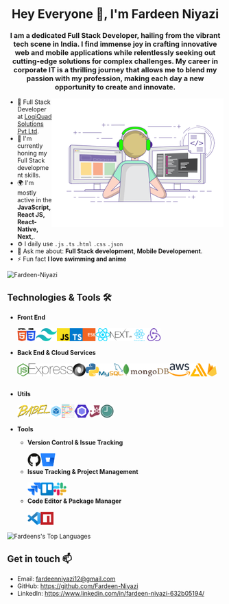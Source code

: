 <h1 align="center">Hey Everyone 👋, I'm Fardeen Niyazi</h1>
<h3 align="center">I am a dedicated Full Stack Developer, hailing from the vibrant tech scene in India. I find immense joy in crafting innovative web and mobile applications while relentlessly seeking out cutting-edge solutions for complex challenges. My career in corporate IT is a thrilling journey that allows me to blend my passion with my profession, making each day a new opportunity to create and innovate.</h3>

<img align="right" alt="Coding" width="400" src="images/banner/coding.gif">

- 🏢 Full Stack Developer at [LogiQuad Solutions Pvt Ltd](https://logiquad.com/).
- 🌱 I'm currently honing my Full Stack development skills.
- 🌍 I'm mostly active in the **JavaScript, React JS, React-Native, Next,**.
- ⚙️ I daily use `.js` `.ts` `.html` `.css` `.json`
- 💬 Ask me about: **Full Stack development**, **Mobile Developement**.
- ⚡ Fun fact **I love swimming and anime**

<p align="left"> <img src="https://komarev.com/ghpvc/?username=Fardeen-Niyazi&label=Profile%20views&color=0e75b6&style=flat" alt="Fardeen-Niyazi" /> </p>

## Technologies & Tools 🛠️

- **Front End**
  <br>
  <br>
  [<img align="left" src=images/front-end/html-5.svg height=30>](https://www.w3schools.com/html/)
  [<img align="left" src=images/front-end/css-3.svg height=30>](https://www.w3schools.com/css/)
  [<img align="left" src=images/front-end/tailwindcss.svg height=30>](https://tailwindcss.com/)
  [<img align="left" src=images/front-end/js.svg height=30>](https://www.javascript.com/)
  [<img align="left" src=images/front-end/ts.svg height=30>](https://www.typescriptlang.org/)
  [<img align="left" src=images/front-end/es6.svg height=30>](http://es6-features.org/#Constants)
  [<img align="left" src=images/front-end/react.svg height=30>](https://reactjs.org/)
  [<img align="left" src=images/front-end/nextjs.svg height=30>](https://nextjs.org/)
  [<img align="left" src=images/front-end/react-native.svg height=30>](https://reactnative.dev/)
  [<img align="left" src=images/front-end/redux.svg height=30>](https://react-redux.js.org/)
  <br>
  <br>

- **Back End & Cloud Services**
  <br>
  <br>
  [<img align="left" src=images/back-end/node.svg height=30>](https://nodejs.org/en/)
  [<img align="left" src=images/back-end/express.svg height=30>](https://expressjs.com/)
  [<img align="left" src=images/back-end/json.svg height=30>](https://www.json.org/json-en.html)
  [<img align="left" src=images/back-end/pylogo.svg height=30>](https://www.python.org/)
  [<img align="left" src=images/back-end/mysql.svg height=30>](https://www.mysql.com/)
  [<img align="left" src=images/back-end/mongodb.svg height=30>](https://www.mongodb.com/)
  [<img align="left" src=images/cloud/aws.svg height=30>](https://aws.amazon.com/)
  [<img align="left" src=images/cloud/aws-amplify.svg height=30>](https://docs.amplify.aws/)
  [<img align="left" src=images/cloud/firebase.svg height=30>](https://firebase.google.com/)

  <br>
  <br>

- **Utils**
  <br>
  <br>
  [<img align="left" src=images/utils/babel.svg height=30>](https://babeljs.io/)
  [<img align="left" src=images/utils/webpack.svg height=30>](https://webpack.js.org/)
  [<img align="left" src=images/utils/prettier.svg height=30>](https://prettier.io/)
  [<img align="left" src=images/utils/eslint.svg height=30>](https://eslint.org/)
  [<img align="left" src=images/utils/jest.svg height=30>](https://jestjs.io/)
  [<img align="left" src=images/utils/momentjs.svg height=30>](https://momentjs.com/)
  <br>
  <br>

- **Tools**

  - **Version Control & Issue Tracking**
    <br>
    <br>
    [<img align="left" src=images/version-control/github.svg height=30>](https://github.com/)
    [<img align="left" src=images/version-control/bitbucket.svg height=30>](https://bitbucket.org/)
    <br>
    <br>
  - **Issue Tracking & Project Management**
    <br>
    <br>
    [<img align="left" src=images/project-management/jira.svg height=30>](https://www.atlassian.com/software/jira)
    [<img align="left" src=images/project-management/trello.svg height=30>](https://trello.com/)
    [<img align="left" src=images/project-management/slack.svg height=30>](https://slack.com/)
    <br>
    <br>
  - **Code Editor & Package Manager**
    <br>
    <br>
    [<img align="left" src=images/tools/vs-code.svg height=30>](https://code.visualstudio.com/)
    [<img align="left" src=images/tools/npm.svg height=30>](https://www.npmjs.com/)
    <br>
    <br>

![Fardeens's Top Languages](https://github-readme-stats.vercel.app/api/top-langs/?username=Fardeen-Niyazi&layout=compact&hide=java)

## Get in touch 📫

- Email: fardeenniyazi12@gmail.com
- GitHub: https://github.com/Fardeen-Niyazi
- LinkedIn: https://www.linkedin.com/in/fardeen-niyazi-632b05194/
